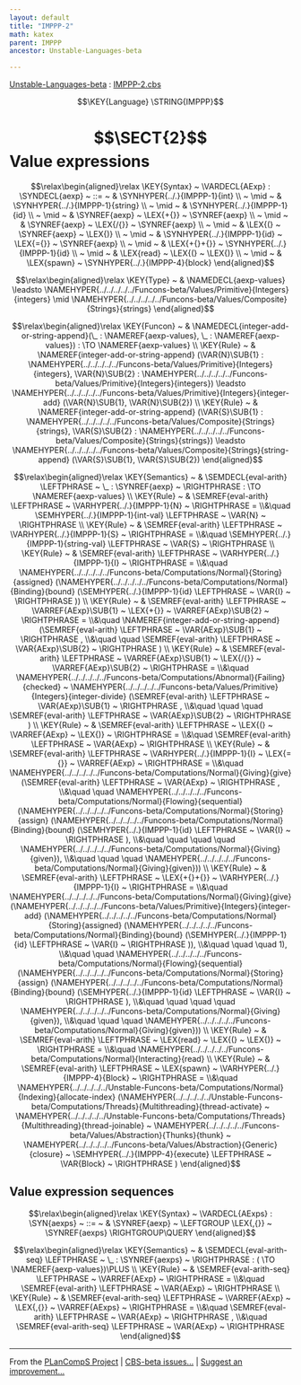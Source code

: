 ```yaml
---
layout: default
title: "IMPPP-2"
math: katex
parent: IMPPP
ancestor: Unstable-Languages-beta

---
```


[Unstable-Languages-beta] : [IMPPP-2.cbs]

$$\KEY{Language} \STRING{IMPPP}$$

# $$\SECT{2}$$ Value expressions
           


$$\relax\begin{aligned}\relax
  \KEY{Syntax} ~ 
    \VARDECL{AExp} : \SYNDECL{aexp}
      ~ ::= ~ &
      \SYNHYPER{../.}{IMPPP-1}{int} \\
      ~ \mid ~ &  \SYNHYPER{../.}{IMPPP-1}{string} \\
      ~ \mid ~ &  \SYNHYPER{../.}{IMPPP-1}{id} \\
      ~ \mid ~ &  \SYNREF{aexp} ~ \LEX{+{}} ~ \SYNREF{aexp} \\
      ~ \mid ~ &  \SYNREF{aexp} ~ \LEX{/{}} ~ \SYNREF{aexp} \\
      ~ \mid ~ &  \LEX{(} ~ \SYNREF{aexp} ~ \LEX{)} \\
      ~ \mid ~ &  \SYNHYPER{../.}{IMPPP-1}{id} ~ \LEX{={}} ~ \SYNREF{aexp} \\
      ~ \mid ~ &  \LEX{+{}+{}} ~ \SYNHYPER{../.}{IMPPP-1}{id} \\
      ~ \mid ~ &  \LEX{read} ~ \LEX{(} ~ \LEX{)} \\
      ~ \mid ~ &  \LEX{spawn} ~ \SYNHYPER{../.}{IMPPP-4}{block}
\end{aligned}$$

$$\relax\begin{aligned}\relax
  \KEY{Type} ~  
  & \NAMEDECL{aexp-values}  
  \leadsto \NAMEHYPER{../../../../../Funcons-beta/Values/Primitive}{Integers}{integers} \mid \NAMEHYPER{../../../../../Funcons-beta/Values/Composite}{Strings}{strings}
\end{aligned}$$

$$\relax\begin{aligned}\relax
  \KEY{Funcon} ~ 
  & \NAMEDECL{integer-add-or-string-append}(\_ : \NAMEREF{aexp-values}, \_ : \NAMEREF{aexp-values}) :  \TO \NAMEREF{aexp-values}
\\
  \KEY{Rule} ~ 
    & \NAMEREF{integer-add-or-string-append}
        (\VAR{N}\SUB{1} : \NAMEHYPER{../../../../../Funcons-beta/Values/Primitive}{Integers}{integers},   
         \VAR{N}\SUB{2} : \NAMEHYPER{../../../../../Funcons-beta/Values/Primitive}{Integers}{integers}) \leadsto \NAMEHYPER{../../../../../Funcons-beta/Values/Primitive}{Integers}{integer-add}
                                                 (\VAR{N}\SUB{1},   
                                                  \VAR{N}\SUB{2})
\\
  \KEY{Rule} ~ 
    & \NAMEREF{integer-add-or-string-append}
        (\VAR{S}\SUB{1} : \NAMEHYPER{../../../../../Funcons-beta/Values/Composite}{Strings}{strings},   
         \VAR{S}\SUB{2} : \NAMEHYPER{../../../../../Funcons-beta/Values/Composite}{Strings}{strings}) \leadsto \NAMEHYPER{../../../../../Funcons-beta/Values/Composite}{Strings}{string-append}
                                                 (\VAR{S}\SUB{1},   
                                                  \VAR{S}\SUB{2})
\end{aligned}$$

$$\relax\begin{aligned}\relax
  \KEY{Semantics} ~ 
  & \SEMDECL{eval-arith} \LEFTPHRASE ~ \_ : \SYNREF{aexp} ~ \RIGHTPHRASE  :  \TO \NAMEREF{aexp-values} 
\\
  \KEY{Rule} ~ 
    & \SEMREF{eval-arith} \LEFTPHRASE ~ \VARHYPER{../.}{IMPPP-1}{N} ~ \RIGHTPHRASE  = \\&\quad
      \SEMHYPER{../.}{IMPPP-1}{int-val} \LEFTPHRASE ~ \VAR{N} ~ \RIGHTPHRASE 
\\
  \KEY{Rule} ~ 
    & \SEMREF{eval-arith} \LEFTPHRASE ~ \VARHYPER{../.}{IMPPP-1}{S} ~ \RIGHTPHRASE  = \\&\quad
      \SEMHYPER{../.}{IMPPP-1}{string-val} \LEFTPHRASE ~ \VAR{S} ~ \RIGHTPHRASE 
\\
  \KEY{Rule} ~ 
    & \SEMREF{eval-arith} \LEFTPHRASE ~ \VARHYPER{../.}{IMPPP-1}{I} ~ \RIGHTPHRASE  = \\&\quad
      \NAMEHYPER{../../../../../Funcons-beta/Computations/Normal}{Storing}{assigned}
        (\NAMEHYPER{../../../../../Funcons-beta/Computations/Normal}{Binding}{bound}
           (\SEMHYPER{../.}{IMPPP-1}{id} \LEFTPHRASE ~ \VAR{I} ~ \RIGHTPHRASE ))
\\
  \KEY{Rule} ~ 
    & \SEMREF{eval-arith} \LEFTPHRASE ~ \VARREF{AExp}\SUB{1} ~ \LEX{+{}} ~ \VARREF{AExp}\SUB{2} ~ \RIGHTPHRASE  = \\&\quad
      \NAMEREF{integer-add-or-string-append}
        (\SEMREF{eval-arith} \LEFTPHRASE ~ \VAR{AExp}\SUB{1} ~ \RIGHTPHRASE , \\&\quad \quad 
         \SEMREF{eval-arith} \LEFTPHRASE ~ \VAR{AExp}\SUB{2} ~ \RIGHTPHRASE )
\\
  \KEY{Rule} ~ 
    & \SEMREF{eval-arith} \LEFTPHRASE ~ \VARREF{AExp}\SUB{1} ~ \LEX{/{}} ~ \VARREF{AExp}\SUB{2} ~ \RIGHTPHRASE  = \\&\quad
      \NAMEHYPER{../../../../../Funcons-beta/Computations/Abnormal}{Failing}{checked} ~
        \NAMEHYPER{../../../../../Funcons-beta/Values/Primitive}{Integers}{integer-divide}
          (\SEMREF{eval-arith} \LEFTPHRASE ~ \VAR{AExp}\SUB{1} ~ \RIGHTPHRASE , \\&\quad \quad \quad 
           \SEMREF{eval-arith} \LEFTPHRASE ~ \VAR{AExp}\SUB{2} ~ \RIGHTPHRASE )
\\
  \KEY{Rule} ~ 
    & \SEMREF{eval-arith} \LEFTPHRASE ~ \LEX{(} ~ \VARREF{AExp} ~ \LEX{)} ~ \RIGHTPHRASE  = \\&\quad
      \SEMREF{eval-arith} \LEFTPHRASE ~ \VAR{AExp} ~ \RIGHTPHRASE 
\\
  \KEY{Rule} ~ 
    & \SEMREF{eval-arith} \LEFTPHRASE ~ \VARHYPER{../.}{IMPPP-1}{I} ~ \LEX{={}} ~ \VARREF{AExp} ~ \RIGHTPHRASE  = \\&\quad
      \NAMEHYPER{../../../../../Funcons-beta/Computations/Normal}{Giving}{give}
        (\SEMREF{eval-arith} \LEFTPHRASE ~ \VAR{AExp} ~ \RIGHTPHRASE , \\&\quad \quad 
         \NAMEHYPER{../../../../../Funcons-beta/Computations/Normal}{Flowing}{sequential}
           (\NAMEHYPER{../../../../../Funcons-beta/Computations/Normal}{Storing}{assign}
              (\NAMEHYPER{../../../../../Funcons-beta/Computations/Normal}{Binding}{bound}
                 (\SEMHYPER{../.}{IMPPP-1}{id} \LEFTPHRASE ~ \VAR{I} ~ \RIGHTPHRASE ), \\&\quad \quad \quad \quad 
               \NAMEHYPER{../../../../../Funcons-beta/Computations/Normal}{Giving}{given}), \\&\quad \quad \quad 
            \NAMEHYPER{../../../../../Funcons-beta/Computations/Normal}{Giving}{given}))
\\
  \KEY{Rule} ~ 
    & \SEMREF{eval-arith} \LEFTPHRASE ~ \LEX{+{}+{}} ~ \VARHYPER{../.}{IMPPP-1}{I} ~ \RIGHTPHRASE  = \\&\quad
      \NAMEHYPER{../../../../../Funcons-beta/Computations/Normal}{Giving}{give}
        (\NAMEHYPER{../../../../../Funcons-beta/Values/Primitive}{Integers}{integer-add}
           (\NAMEHYPER{../../../../../Funcons-beta/Computations/Normal}{Storing}{assigned}
              (\NAMEHYPER{../../../../../Funcons-beta/Computations/Normal}{Binding}{bound}
                 (\SEMHYPER{../.}{IMPPP-1}{id} \LEFTPHRASE ~ \VAR{I} ~ \RIGHTPHRASE )), \\&\quad \quad \quad 
            1), \\&\quad \quad 
         \NAMEHYPER{../../../../../Funcons-beta/Computations/Normal}{Flowing}{sequential}
           (\NAMEHYPER{../../../../../Funcons-beta/Computations/Normal}{Storing}{assign}
              (\NAMEHYPER{../../../../../Funcons-beta/Computations/Normal}{Binding}{bound}
                 (\SEMHYPER{../.}{IMPPP-1}{id} \LEFTPHRASE ~ \VAR{I} ~ \RIGHTPHRASE ), \\&\quad \quad \quad \quad 
               \NAMEHYPER{../../../../../Funcons-beta/Computations/Normal}{Giving}{given}), \\&\quad \quad \quad 
            \NAMEHYPER{../../../../../Funcons-beta/Computations/Normal}{Giving}{given}))
\\
  \KEY{Rule} ~ 
    & \SEMREF{eval-arith} \LEFTPHRASE ~ \LEX{read} ~ \LEX{(} ~ \LEX{)} ~ \RIGHTPHRASE  = \\&\quad
      \NAMEHYPER{../../../../../Funcons-beta/Computations/Normal}{Interacting}{read}
\\
  \KEY{Rule} ~ 
    & \SEMREF{eval-arith} \LEFTPHRASE ~ \LEX{spawn} ~ \VARHYPER{../.}{IMPPP-4}{Block} ~ \RIGHTPHRASE  = \\&\quad
      \NAMEHYPER{../../../../../Unstable-Funcons-beta/Computations/Normal}{Indexing}{allocate-index}
        (\NAMEHYPER{../../../../../Unstable-Funcons-beta/Computations/Threads}{Multithreading}{thread-activate} ~
           \NAMEHYPER{../../../../../Unstable-Funcons-beta/Computations/Threads}{Multithreading}{thread-joinable} ~
             \NAMEHYPER{../../../../../Funcons-beta/Values/Abstraction}{Thunks}{thunk} ~
               \NAMEHYPER{../../../../../Funcons-beta/Values/Abstraction}{Generic}{closure} ~
                 \SEMHYPER{../.}{IMPPP-4}{execute} \LEFTPHRASE ~ \VAR{Block} ~ \RIGHTPHRASE )
\end{aligned}$$

## Value expression sequences
               


$$\relax\begin{aligned}\relax
  \KEY{Syntax} ~ 
    \VARDECL{AExps} : \SYN{aexps}
      ~ ::= ~ & \SYNREF{aexp} ~ \LEFTGROUP \LEX{,{}} ~ \SYNREF{aexps} \RIGHTGROUP\QUERY
\end{aligned}$$

$$\relax\begin{aligned}\relax
  \KEY{Semantics} ~ 
  & \SEMDECL{eval-arith-seq} \LEFTPHRASE ~ \_ : \SYNREF{aexps} ~ \RIGHTPHRASE  : ( \TO \NAMEREF{aexp-values})\PLUS 
\\
  \KEY{Rule} ~ 
    & \SEMREF{eval-arith-seq} \LEFTPHRASE ~ \VARREF{AExp} ~ \RIGHTPHRASE  = \\&\quad
      \SEMREF{eval-arith} \LEFTPHRASE ~ \VAR{AExp} ~ \RIGHTPHRASE 
\\
  \KEY{Rule} ~ 
    & \SEMREF{eval-arith-seq} \LEFTPHRASE ~ \VARREF{AExp} ~ \LEX{,{}} ~ \VARREF{AExps} ~ \RIGHTPHRASE  = \\&\quad
      \SEMREF{eval-arith} \LEFTPHRASE ~ \VAR{AExp} ~ \RIGHTPHRASE , \\&\quad 
      \SEMREF{eval-arith-seq} \LEFTPHRASE ~ \VAR{AExp} ~ \RIGHTPHRASE 
\end{aligned}$$



[Funcons-beta]: /CBS-beta/math/Funcons-beta
  "FUNCONS-BETA"
[Unstable-Funcons-beta]: /CBS-beta/math/Unstable-Funcons-beta
  "UNSTABLE-FUNCONS-BETA"
[Languages-beta]: /CBS-beta/math/Languages-beta
  "LANGUAGES-BETA"
[Unstable-Languages-beta]: /CBS-beta/math/Unstable-Languages-beta
  "UNSTABLE-LANGUAGES-BETA"
[CBS-beta]: /CBS-beta 
  "CBS-BETA"


____

From the [PLanCompS Project] | [CBS-beta issues...] | [Suggest an improvement...]

[IMPPP-2.cbs]: /CBS-beta/Unstable-Languages-beta/IMP-Plus-Plus/IMPPP-cbs/IMPPP/IMPPP-2/IMPPP-2.cbs
  "CBS SOURCE FILE"
[PLanCompS Project]: https://plancomps.github.io
  "PROGRAMMING LANGUAGE COMPONENTS AND SPECIFICATIONS PROJECT HOME PAGE"
[CBS-beta issues...]: https://github.com/plancomps/CBS-beta/issues
  "CBS-BETA ISSUE REPORTS ON GITHUB"
[Suggest an improvement...]: mailto:plancomps@gmail.com?Subject=CBS-beta%20-%20comment&Body=Re%3A%20CBS-beta%20specification%20at%20IMPPP/IMPPP-2/IMPPP-2.cbs%0A%0AComment/Query/Issue/Suggestion%3A%0A%0A%0ASignature%3A%0A 
  "GENERATE AN EMAIL TEMPLATE"

